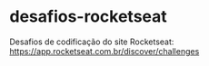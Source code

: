 # desafios-rocketseat
 Desafios de codificação do site Rocketseat: https://app.rocketseat.com.br/discover/challenges
